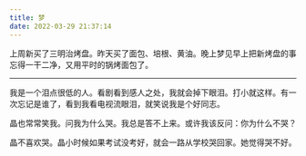 ```yaml
---
title: 梦
date: 2022-03-29 21:37:14
---
```

上周新买了三明治烤盘。昨天买了面包、培根、黄油。晚上梦见早上把新烤盘的事忘得一干二净，又用平时的锅烤面包了。

---

我是一个泪点很低的人。看剧看到感人之处，我就会掉下眼泪。打小就这样。有一次忘记是谁了，看到我看电视流眼泪，就笑说我是个好同志。

晶也常常笑我。问我为什么哭。我总是答不上来。或许我该反问：你为什么不哭？

晶不喜欢哭。晶小时候如果考试没考好，就会一路从学校哭回家。她觉得哭不好。